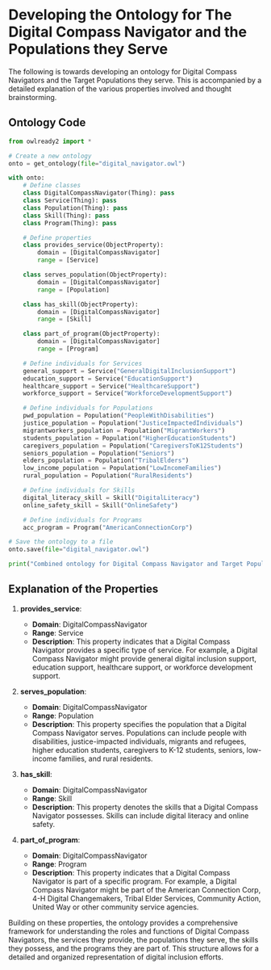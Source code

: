 # Developing the Ontology for The Digital Compass Navigator and the Populations they Serve

The following is towards developing an ontology for Digital Compass Navigators and the Target Populations they serve. This is accompanied by a detailed explanation of the various properties involved and thought brainstorming.

## Ontology Code

```python
from owlready2 import *

# Create a new ontology
onto = get_ontology(file="digital_navigator.owl")

with onto:
    # Define classes
    class DigitalCompassNavigator(Thing): pass
    class Service(Thing): pass
    class Population(Thing): pass
    class Skill(Thing): pass
    class Program(Thing): pass

    # Define properties
    class provides_service(ObjectProperty):
        domain = [DigitalCompassNavigator]
        range = [Service]

    class serves_population(ObjectProperty):
        domain = [DigitalCompassNavigator]
        range = [Population]

    class has_skill(ObjectProperty):
        domain = [DigitalCompassNavigator]
        range = [Skill]

    class part_of_program(ObjectProperty):
        domain = [DigitalCompassNavigator]
        range = [Program]

    # Define individuals for Services
    general_support = Service("GeneralDigitalInclusionSupport")
    education_support = Service("EducationSupport")
    healthcare_support = Service("HealthcareSupport")
    workforce_support = Service("WorkforceDevelopmentSupport")

    # Define individuals for Populations
    pwd_population = Population("PeopleWithDisabilities")
    justice_population = Population("JusticeImpactedIndividuals")
    migrantworkers_population = Population("MigrantWorkers")
    students_population = Population("HigherEducationStudents")
    caregivers_population = Population("CaregiversToK12Students")
    seniors_population = Population("Seniors")
    elders_population = Population("TribalElders")
    low_income_population = Population("LowIncomeFamilies")
    rural_population = Population("RuralResidents")

    # Define individuals for Skills
    digital_literacy_skill = Skill("DigitalLiteracy")
    online_safety_skill = Skill("OnlineSafety")

    # Define individuals for Programs
    acc_program = Program("AmericanConnectionCorp")

# Save the ontology to a file
onto.save(file="digital_navigator.owl")

print("Combined ontology for Digital Compass Navigator and Target Populations has been created and saved to digital_navigator.owl.")
```

## Explanation of the Properties

1. **provides_service**:
   - **Domain**: DigitalCompassNavigator
   - **Range**: Service
   - **Description**: This property indicates that a Digital Compass Navigator provides a specific type of service. For example, a Digital Compass Navigator might provide general digital inclusion support, education support, healthcare support, or workforce development support.

2. **serves_population**:
   - **Domain**: DigitalCompassNavigator
   - **Range**: Population
   - **Description**: This property specifies the population that a Digital Compass Navigator serves. Populations can include people with disabilities, justice-impacted individuals, migrants and refugees, higher education students, caregivers to K-12 students, seniors, low-income families, and rural residents.

3. **has_skill**:
   - **Domain**: DigitalCompassNavigator
   - **Range**: Skill
   - **Description**: This property denotes the skills that a Digital Compass Navigator possesses. Skills can include digital literacy and online safety.

4. **part_of_program**:
   - **Domain**: DigitalCompassNavigator
   - **Range**: Program
   - **Description**: This property indicates that a Digital Compass Navigator is part of a specific program. For example, a Digital Compass Navigator might be part of the American Connection Corp, 4-H Digital Changemakers, Tribal Elder Services, Community Action, United Way or other community service agencies.

Building on these properties, the ontology provides a comprehensive framework for understanding the roles and functions of Digital Compass Navigators, the services they provide, the populations they serve, the skills they possess, and the programs they are part of. This structure allows for a detailed and organized representation of digital inclusion efforts.
